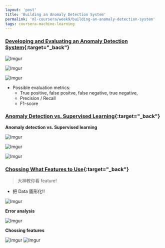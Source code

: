 ```yaml
---
layout: 'post'
title: 'Building an Anomaly Detection System'
permalink: 'ml-coursera/week9/building-an-anomaly-detection-system'
tags: coursera-machine-learning
---
```


### [Developing and Evaluating an Anomaly Detection System](https://www.coursera.org/learn/machine-learning/lecture/Mwrni/developing-and-evaluating-an-anomaly-detection-system){:target="_back"}

![Imgur](https://i.imgur.com/cXNKTpc.jpg)

![Imgur](https://i.imgur.com/rbLiZx9.jpg)

![Imgur](https://i.imgur.com/VNQsdV0.jpg)

- Possible evaluation metrics:
   - True positive, false positve, false negative, true negative,
   - Precision / Recall
   - F1-score


### [Anomaly Detection vs. Supervised Learning](https://www.coursera.org/learn/machine-learning/lecture/Rkc5x/anomaly-detection-vs-supervised-learning){:target="_back"}


__Anomaly detection vs. Supervised learning__

   ![Imgur](https://i.imgur.com/sum9MuN.jpg)

   ![Imgur](https://i.imgur.com/0MZmLmi.jpg)

   ![Imgur](https://i.imgur.com/RkYpgPZ.jpg)



### [Chossing What Features to Use](https://www.coursera.org/learn/machine-learning/lecture/LSpXm/choosing-what-features-to-use){:target="_back"}

> 大神教你看 feature!

- 把 Data 圖形化!! 

![Imgur](https://i.imgur.com/TCi3Mhn.jpg)



__Error analysis__

   ![Imgur](https://i.imgur.com/4XnpUNS.jpg)


__Chossing features__

   ![Imgur](https://i.imgur.com/ViBd0jL.jpg)
   ![Imgur](https://i.imgur.com/kkzpZer.jpg)


